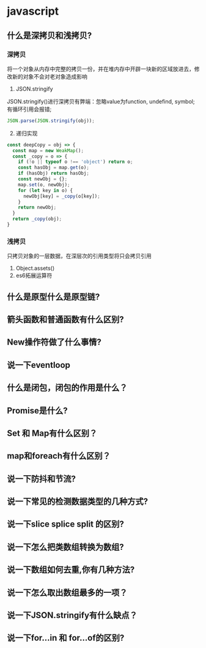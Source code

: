 # javascript

## 什么是深拷贝和浅拷贝?
  ### 深拷贝
  将一个对象从内存中完整的拷贝一份，并在堆内存中开辟一块新的区域放进去，修改新的对象不会对老对象造成影响
  1. JSON.stringify

  JSON.stringify()进行深拷贝有弊端：忽略value为function, undefind, symbol;有循环引用会报错;
  ``` javascript
  JSON.parse(JSON.stringify(obj));
  ```
  2. 递归实现
  ``` javascript
  const deepCopy = obj => {
    const map = new WeakMap();
    const _copy = o => {
      if (!o || typeof o !== 'object') return o;
      const hasObj = map.get(o);
      if (hasObj) return hasObj;
      const newObj = {};
      map.set(o, newObj);
      for (let key in o) {
        newObj[key] = _copy(o[key]);
      }
      return newObj;
    }
    return _copy(obj);
  }
  ```
  ### 浅拷贝
  只拷贝对象的一层数据，在深层次的引用类型将只会拷贝引用
  1. Object.assets()
  2. es6拓展运算符
    

## 什么是原型什么是原型链?

## 箭头函数和普通函数有什么区别?

## New操作符做了什么事情?

## 说一下eventloop

## 什么是闭包，闭包的作用是什么？

## Promise是什么?

## Set 和 Map有什么区别？

## map和foreach有什么区别？

## 说一下防抖和节流?

## 说一下常见的检测数据类型的几种方式?

## 说一下slice splice split 的区别?

## 说一下怎么把类数组转换为数组?

## 说一下数组如何去重,你有几种方法?

## 说一下怎么取出数组最多的一项？

## 说一下JSON.stringify有什么缺点？

## 说一下for...in 和 for...of的区别?